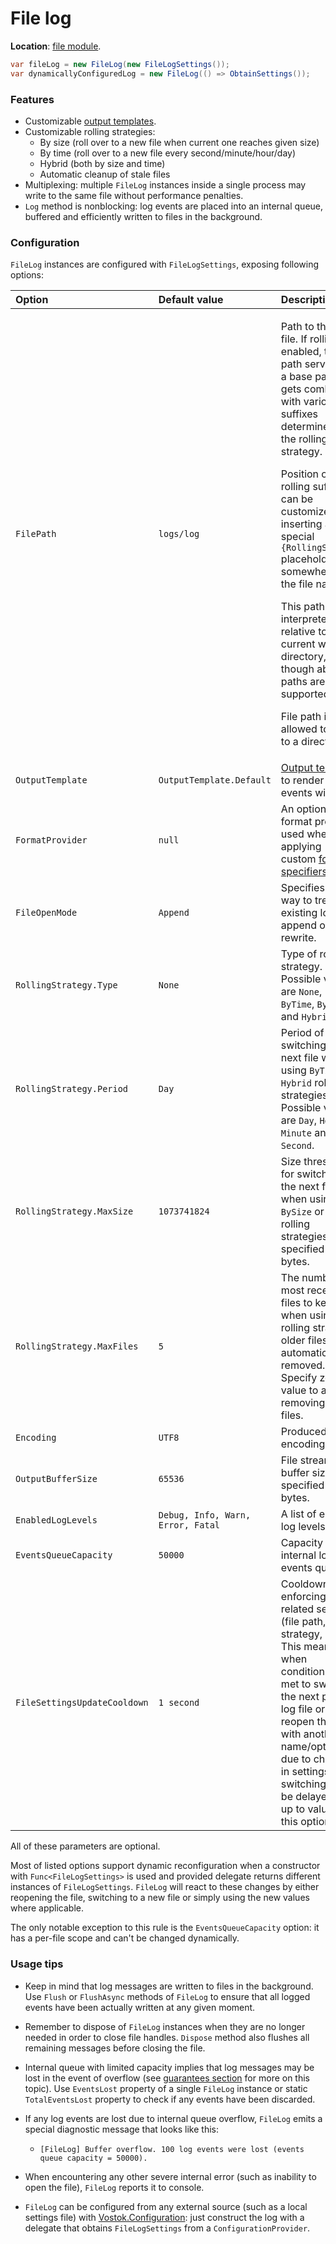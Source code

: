 # File log

**Location**: [file module](../modules/file.md).

```csharp
var fileLog = new FileLog(new FileLogSettings());
var dynamicallyConfiguredLog = new FileLog(() => ObtainSettings());
```



### Features

* Customizable [output templates](../concepts/formatting/output-templates.md).
* Customizable rolling strategies:
  * By size \(roll over to a new file when current one reaches given size\)
  * By time \(roll over to a new file every second/minute/hour/day\)
  * Hybrid \(both by size and time\)
  * Automatic cleanup of stale files
* Multiplexing: multiple `FileLog` instances inside a single process may write to the same file without performance penalties.
* `Log` method is nonblocking: log events are placed into an internal queue, buffered and efficiently written to files in the background.



### Configuration

`FileLog` instances are configured with `FileLogSettings`, exposing following options:

<table>
  <thead>
    <tr>
      <th style="text-align:left">Option</th>
      <th style="text-align:left">Default value</th>
      <th style="text-align:left">Description</th>
    </tr>
  </thead>
  <tbody>
    <tr>
      <td style="text-align:left"><code>FilePath</code>
      </td>
      <td style="text-align:left"><code>logs/log</code>
      </td>
      <td style="text-align:left">
        <p>Path to the log file. If rolling is enabled, this path serves as a base
          path and gets combined with various suffixes determined by the rolling
          strategy.</p>
        <p></p>
        <p>Position of the rolling suffix can be customized by inserting a special <code>{RollingSuffix}</code> placeholder
          somewhere in the file name.</p>
        <p></p>
        <p>This path is interpreted as relative to current working directory, though
          absolute paths are supported too.</p>
        <p></p>
        <p>File path is not allowed to point to a directory.</p>
      </td>
    </tr>
    <tr>
      <td style="text-align:left"><code>OutputTemplate</code>
      </td>
      <td style="text-align:left"><code>OutputTemplate.Default</code>
      </td>
      <td style="text-align:left"><a href="../concepts/formatting/output-templates.md">Output template</a> to
        render log events with.</td>
    </tr>
    <tr>
      <td style="text-align:left"><code>FormatProvider</code>
      </td>
      <td style="text-align:left"><code>null</code>
      </td>
      <td style="text-align:left">An optional format provider used when applying custom <a href="../concepts/formatting/format-specifiers.md">format specifiers</a>.</td>
    </tr>
    <tr>
      <td style="text-align:left"><code>FileOpenMode</code>
      </td>
      <td style="text-align:left"><code>Append</code>
      </td>
      <td style="text-align:left">Specifies the way to treat an existing log file: append or rewrite.</td>
    </tr>
    <tr>
      <td style="text-align:left"><code>RollingStrategy.Type</code>
      </td>
      <td style="text-align:left"><code>None</code>
      </td>
      <td style="text-align:left">Type of rolling strategy. Possible values are <code>None</code>, <code>ByTime</code>, <code>BySize</code> and <code>Hybrid</code>.</td>
    </tr>
    <tr>
      <td style="text-align:left"><code>RollingStrategy.Period</code>
      </td>
      <td style="text-align:left"><code>Day</code>
      </td>
      <td style="text-align:left">Period of switching to the next file when using <code>ByTime</code> or <code>Hybrid</code> rolling
        strategies. Possible values are <code>Day</code>, <code>Hour</code>, <code>Minute</code> and <code>Second</code>.</td>
    </tr>
    <tr>
      <td style="text-align:left"><code>RollingStrategy.MaxSize</code>
      </td>
      <td style="text-align:left"><code>1073741824</code>
      </td>
      <td style="text-align:left">Size threshold for switching to the next file when using <code>BySize</code> or <code>Hybrid</code> rolling
        strategies, specified in bytes.</td>
    </tr>
    <tr>
      <td style="text-align:left"><code>RollingStrategy.MaxFiles</code>
      </td>
      <td style="text-align:left"><code>5</code>
      </td>
      <td style="text-align:left">The number of most recent files to keep when using a rolling strategy:
        older files are automatically removed. Specify zero value to avoid removing
        old files.</td>
    </tr>
    <tr>
      <td style="text-align:left"><code>Encoding</code>
      </td>
      <td style="text-align:left"><code>UTF8</code>
      </td>
      <td style="text-align:left">Produced file&apos;s encoding.</td>
    </tr>
    <tr>
      <td style="text-align:left"><code>OutputBufferSize</code>
      </td>
      <td style="text-align:left"><code>65536</code>
      </td>
      <td style="text-align:left">File stream buffer size, specified in bytes.</td>
    </tr>
    <tr>
      <td style="text-align:left"><code>EnabledLogLevels</code>
      </td>
      <td style="text-align:left"><code>Debug, Info, Warn, Error, Fatal</code>
      </td>
      <td style="text-align:left">A list of enabled log levels.</td>
    </tr>
    <tr>
      <td style="text-align:left"><code>EventsQueueCapacity</code>
      </td>
      <td style="text-align:left"><code>50000</code>
      </td>
      <td style="text-align:left">Capacity of the internal log events queue.</td>
    </tr>
    <tr>
      <td style="text-align:left"><code>FileSettingsUpdateCooldown</code>
      </td>
      <td style="text-align:left"><code>1 second</code>
      </td>
      <td style="text-align:left">Cooldown for enforcing file-related settings (file path, rolling strategy,
        etc). This means that when conditions are met to switch to the next part
        of log file or reopen the file with another name/options due to change
        in settings, the switching may be delayed for up to value of this option.</td>
    </tr>
  </tbody>
</table>All of these parameters are optional.

Most of listed options support dynamic reconfiguration when a constructor with `Func<FileLogSettings>` is used and provided delegate returns different instances of `FileLogSettings`. `FileLog` will react to these changes by either reopening the file, switching to a new file or simply using the new values where applicable.

The only notable exception to this rule is the `EventsQueueCapacity` option: it has a per-file scope and can't be changed dynamically.



### Usage tips

* Keep in mind that log messages are written to files in the background. Use `Flush` or `FlushAsync` methods of `FileLog` to ensure that all logged events have been actually written at any given moment.

* Remember to dispose of `FileLog` instances when they are no longer needed in order to close file handles. `Dispose` method also flushes all remaining messages before closing the file.

* Internal queue with limited capacity implies that log messages may be lost in the event of overflow \(see [guarantees section](../guarantees.md) for more on this topic\). Use `EventsLost` property of a single `FileLog` instance or static `TotalEventsLost` property to check if any events have been discarded.

* If any log events are lost due to internal queue overflow, `FileLog` emits a special diagnostic message that looks like this:
  * ```text
    [FileLog] Buffer overflow. 100 log events were lost (events queue capacity = 50000).
    ```
* When encountering any other severe internal error \(such as inability to open the file\), `FileLog` reports it to console.

* `FileLog` can be configured from any external source \(such as a local settings file\) with [Vostok.Configuration](https://vostok.gitbook.io/configuration/): just construct the log with a delegate that obtains `FileLogSettings` from a `ConfigurationProvider`.

